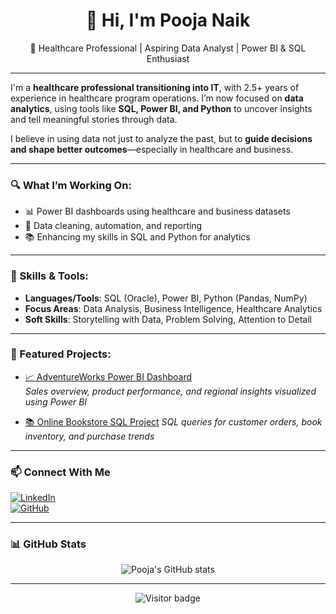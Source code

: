 <h1 align="center">👋 Hi, I'm Pooja Naik</h1>
<p align="center">
  🌟 Healthcare Professional | Aspiring Data Analyst | Power BI & SQL Enthusiast  
</p>

---

I'm a **healthcare professional transitioning into IT**, with 2.5+ years of experience in healthcare program operations. I’m now focused on **data analytics**, using tools like **SQL, Power BI, and Python** to uncover insights and tell meaningful stories through data.

I believe in using data not just to analyze the past, but to **guide decisions and shape better outcomes**—especially in healthcare and business.

---

### 🔍 What I’m Working On:
- 📊 Power BI dashboards using healthcare and business datasets  
- 🧹 Data cleaning, automation, and reporting  
- 📚 Enhancing my skills in SQL and Python for analytics  

---

### 💼 Skills & Tools:
- **Languages/Tools**: SQL (Oracle), Power BI, Python (Pandas, NumPy)  
- **Focus Areas**: Data Analysis, Business Intelligence, Healthcare Analytics  
- **Soft Skills**: Storytelling with Data, Problem Solving, Attention to Detail  

---

### 📌 Featured Projects:

- [📈 AdventureWorks Power BI Dashboard](https://github.com/poojanaik1402/AdventureWorks-Powerbi)  
  *Sales overview, product performance, and regional insights visualized using Power BI*

- [📚 Online Bookstore SQL Project](https://github.com/poojanaik1402/Online_Bookstore--SQL) 
  *SQL queries for customer orders, book inventory, and purchase trends*

---

### 📫 Connect With Me

[![LinkedIn](https://img.shields.io/badge/LinkedIn-blue?logo=linkedin&style=flat&logoColor=white)](https://www.linkedin.com/in/poojanaik1402)  
[![GitHub](https://img.shields.io/badge/GitHub-Profile-black?logo=github)](https://github.com/poojanaik1402)

---

### 📊 GitHub Stats

<p align="center">
  <img src="https://github-readme-stats.vercel.app/api?username=poojanaik1402&show_icons=true&theme=radical" alt="Pooja's GitHub stats" />
</p>

---

<p align="center">
  <img src="https://komarev.com/ghpvc/?username=poojanaik1402&label=Profile+Views&color=blue" alt="Visitor badge" />
</p>

